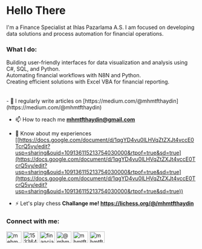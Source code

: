 <h1> Hello There </h1>

I'm a Finance Specialist at Ihlas Pazarlama A.S.
I am focused on developing data solutions and process automation for financial operations.

<h3 align="left">What I do: </h3>
Building user-friendly interfaces for data visualization and analysis using C#, SQL, and Python.
<br>
Automating financial workflows with N8N and Python.
<br>
Creating efficient solutions with Excel VBA for financial reporting.
<br>
<br>
<br>
- 📝 I regularly write articles on [https://medium.com/@mhmtfthaydin](https://medium.com/@mhmtfthaydin)

- 📫 How to reach me **mhmtfthaydin@gmail.com**

- 📄 Know about my experiences [[https://docs.google.com/document/d/1qgYD4vu0ILHVqZtZXJt4vccE0TcrQ5vy/edit?usp=sharing&ouid=109136115213754030000&rtpof=true&sd=true](https://docs.google.com/document/d/1qgYD4vu0ILHVqZtZXJt4vccE0TcrQ5vy/edit?usp=sharing&ouid=109136115213754030000&rtpof=true&sd=true](https://docs.google.com/document/d/1qgYD4vu0ILHVqZtZXJt4vccE0TcrQ5vy/edit?usp=sharing&ouid=109136115213754030000&rtpof=true&sd=true))

- ⚡ Let's play chess **Challange me! https://lichess.org/@/mhmtfthaydin**

<h3 align="left">Connect with me:</h3>
<p align="left">
<a href="https://linkedin.com/in/mehmetfatihaydinn" target="blank"><img align="center" src="https://raw.githubusercontent.com/rahuldkjain/github-profile-readme-generator/master/src/images/icons/Social/linked-in-alt.svg" alt="mehmetfatihaydinn" height="30" width="40" /></a>
<a href="https://stackoverflow.com/users/15336418" target="blank"><img align="center" src="https://raw.githubusercontent.com/rahuldkjain/github-profile-readme-generator/master/src/images/icons/Social/stack-overflow.svg" alt="15336418" height="30" width="40" /></a>
<a href="https://kaggle.com/financialpioneer" target="blank"><img align="center" src="https://raw.githubusercontent.com/rahuldkjain/github-profile-readme-generator/master/src/images/icons/Social/kaggle.svg" alt="financialpioneer" height="30" width="40" /></a>
<a href="https://medium.com/@mhmtfthaydin" target="blank"><img align="center" src="https://raw.githubusercontent.com/rahuldkjain/github-profile-readme-generator/master/src/images/icons/Social/medium.svg" alt="@mhmtfthaydin" height="30" width="40" /></a>
<a href="https://www.hackerrank.com/mhmtfthaydin" target="blank"><img align="center" src="https://raw.githubusercontent.com/rahuldkjain/github-profile-readme-generator/master/src/images/icons/Social/hackerrank.svg" alt="mhmtfthaydin" height="30" width="40" /></a>
<a href="https://www.leetcode.com/mhmtfthaydin" target="blank"><img align="center" src="https://raw.githubusercontent.com/rahuldkjain/github-profile-readme-generator/master/src/images/icons/Social/leet-code.svg" alt="mhmtfthaydin" height="30" width="40" /></a>
</p>
